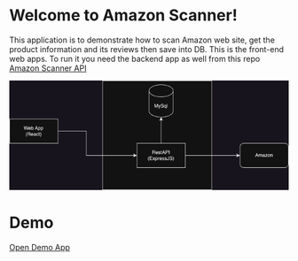 # Welcome to Amazon Scanner!

This application is to demonstrate how to scan Amazon web site, get the product information and its reviews then save into DB. This is the front-end web apps. To run it you need the backend app as well from this repo [Amazon Scanner API](https://github.com/hendrosteven/amazon-scanner-api)

![enter image description here](https://github.com/hendrosteven/amazon-scanner-api/blob/main/app-hld.png)
# Demo
[Open Demo App](https://amazon-scanner-ui-f27fcd233a34.herokuapp.com/)

